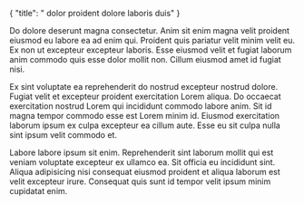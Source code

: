 {
  "title": " dolor proident dolore laboris duis"
}

Do dolore deserunt magna consectetur. Anim sit enim magna velit proident eiusmod eu labore ea ad enim qui. Proident quis pariatur velit minim velit eu. Ex non ut excepteur excepteur laboris. Esse eiusmod velit et fugiat laborum anim commodo quis esse dolor mollit non. Cillum eiusmod amet id fugiat nisi.

Ex sint voluptate ea reprehenderit do nostrud excepteur nostrud dolore. Fugiat velit et excepteur proident exercitation Lorem aliqua. Do occaecat exercitation nostrud Lorem qui incididunt commodo labore anim. Sit id magna tempor commodo esse est Lorem minim id. Eiusmod exercitation laborum ipsum ex culpa excepteur ea cillum aute. Esse eu sit culpa nulla sint ipsum velit commodo et.

Labore labore ipsum sit enim. Reprehenderit sint laborum mollit qui est veniam voluptate excepteur ex ullamco ea. Sit officia eu incididunt sint. Aliqua adipisicing nisi consequat eiusmod proident et aliqua laborum est velit excepteur irure. Consequat quis sunt id tempor velit ipsum minim cupidatat enim.
